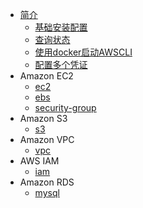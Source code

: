 

* [简介](README.md)
  * [基础安装配置](/init/install-awscli.md)  
  * [查询状态](/init/checkstatus.md)
  * [使用docker启动AWSCLI](/start-awcli-with-docker.md)
  * [配置多个凭证](/init/configure-multiple-awscli-credentials.md)
* Amazon EC2
  * [ec2](/ec2-cli.md)
  * [ebs](/ebs.md)
  * [security-group](/security-group.md)
* Amazon S3
  * [s3](s3-cli.md)
* Amazon VPC
  * [vpc](/vpc-cli.md)
* AWS IAM
  * [iam](/iam-cli.md)
* Amazon RDS
  * [mysql](/mysql-cli.md)

